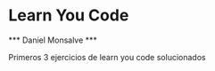 Learn You Code
=============

*** Daniel Monsalve ***

Primeros 3 ejercicios de learn you code solucionados
